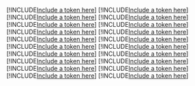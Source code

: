 [!INCLUDE[Include a token here](refs1523958960485/r1.md)]
[!INCLUDE[Include a token here](refs1523958960485/r2.md)]
[!INCLUDE[Include a token here](refs1523958960485/r3.md)]
[!INCLUDE[Include a token here](refs1523958960485/r4.md)]
[!INCLUDE[Include a token here](refs1523958960485/r5.md)]
[!INCLUDE[Include a token here](refs1523958960485/r6.md)]
[!INCLUDE[Include a token here](refs1523958960485/r7.md)]
[!INCLUDE[Include a token here](refs1523958960485/r8.md)]
[!INCLUDE[Include a token here](refs1523958960485/r9.md)]
[!INCLUDE[Include a token here](refs1523958960485/r10.md)]
[!INCLUDE[Include a token here](refs1523958960485/r11.md)]
[!INCLUDE[Include a token here](refs1523958960485/r12.md)]
[!INCLUDE[Include a token here](refs1523958960485/r13.md)]
[!INCLUDE[Include a token here](refs1523958960485/r14.md)]
[!INCLUDE[Include a token here](refs1523958960485/r15.md)]
[!INCLUDE[Include a token here](refs1523958960485/r16.md)]
[!INCLUDE[Include a token here](refs1523958960485/r17.md)]
[!INCLUDE[Include a token here](refs1523958960485/r18.md)]
[!INCLUDE[Include a token here](refs1523958960485/r19.md)]
[!INCLUDE[Include a token here](refs1523958960485/r20.md)]